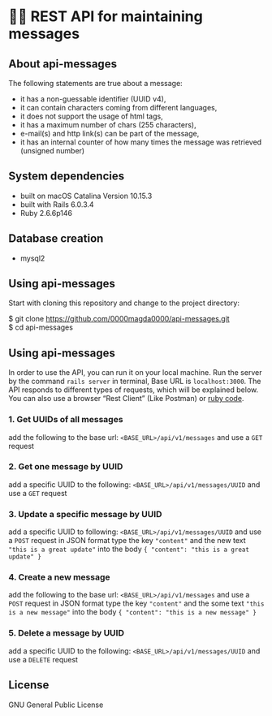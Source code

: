 # 👩‍💻 REST API for maintaining messages

## About api-messages
The following statements are true about a message:
* it has a non-guessable identifier (UUID v4),
* it can contain characters coming from different languages,
* it does not support the usage of html tags,
* it has a maximum number of chars (255 characters),
* e-mail(s) and http link(s) can be part of the message,
* it has an internal counter of how many times the message was
retrieved (unsigned number)

## System dependencies
* built on macOS Catalina Version 10.15.3
* built with Rails 6.0.3.4
* Ruby 2.6.6p146

## Database creation
* mysql2

## Using api-messages
Start with cloning this repository and change to the project directory:

$ git clone https://github.com/0000magda0000/api-messages.git \
$ cd api-messages

## Using api-messages
In order to use the API, you can run it on your local machine. Run the server by the command `rails server` in terminal, Base URL is `localhost:3000`.
The API responds to different types of requests, which will be explained below.
You can also use a browser “Rest Client” (Like Postman) or [ruby code](https://stackoverflow.com/questions/12161640/setting-request-headers-in-ruby/12161762#12161762).

### 1. Get UUIDs of all messages
add the following to the base url: `<BASE_URL>/api/v1/messages` 
and use a `GET` request
### 2. Get one message by UUID
add a specific UUID to the following: `<BASE_URL>/api/v1/messages/UUID` 
and use a `GET` request
### 3. Update a specific message by UUID
add a specific UUID to following: `<BASE_URL>/api/v1/messages/UUID` 
and use a `POST` request
in JSON format type the key `"content"` and the new text `"this is a great update"` into the body
`{ "content": "this is a great update" }`
### 4. Create a new message
add the following to the base url: `<BASE_URL>/api/v1/messages` 
and use a `POST` request
in JSON format type the key `"content"` and the some text `"this is a new message"` into the body
`{ "content": "this is a new message" }`
### 5. Delete a message by UUID
add a specific UUID to the following: `<BASE_URL>/api/v1/messages/UUID` 
and use a `DELETE` request

## License
GNU General Public License

